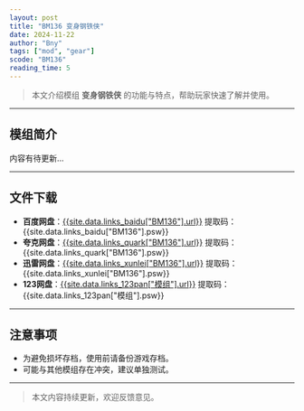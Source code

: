 ```yaml
---
layout: post
title: "BM136 变身钢铁侠"
date: 2024-11-22
author: "Bny"
tags: ["mod", "gear"]
scode: "BM136"
reading_time: 5
---
```


> 本文介绍模组 **变身钢铁侠** 的功能与特点，帮助玩家快速了解并使用。

---

## 模组简介

内容有待更新...

---

## 文件下载
- **百度网盘**：[{{site.data.links_baidu["BM136"].url}}]({{site.data.links_baidu["BM136"].url}}) 提取码：{{site.data.links_baidu["BM136"].psw}}
- **夸克网盘**：[{{site.data.links_quark["BM136"].url}}]({{site.data.links_quark["BM136"].url}}) 提取码：{{site.data.links_quark["BM136"].psw}}
- **迅雷网盘**：[{{site.data.links_xunlei["BM136"].url}}]({{site.data.links_xunlei["BM136"].url}}) 提取码：{{site.data.links_xunlei["BM136"].psw}}
- **123网盘**：[{{site.data.links_123pan["模组"].url}}]({{site.data.links_123pan["模组"].url}}) 提取码：{{site.data.links_123pan["模组"].psw}}

---

## 注意事项
- 为避免损坏存档，使用前请备份游戏存档。
- 可能与其他模组存在冲突，建议单独测试。

---

> 本文内容持续更新，欢迎反馈意见。
